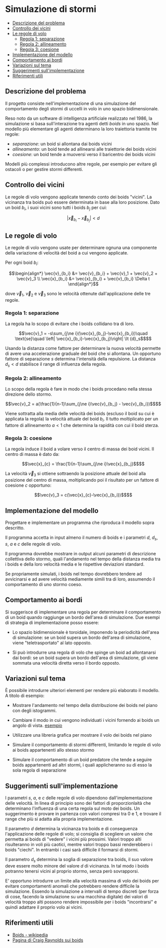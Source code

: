 <!-- omit in toc -->
# Simulazione di stormi

- [Descrizione del problema](#descrizione-del-problema)
- [Controllo dei vicini](#controllo-dei-vicini)
- [Le regole di volo](#le-regole-di-volo)
  - [Regola 1: separazione](#regola-1-separazione)
  - [Regola 2: allineamento](#regola-2-allineamento)
  - [Regola 3: coesione](#regola-3-coesione)
- [Implementazione del modello](#implementazione-del-modello)
- [Comportamento ai bordi](#comportamento-ai-bordi)
- [Variazioni sul tema](#variazioni-sul-tema)
- [Suggerimenti sull'implementazione](#suggerimenti-sullimplementazione)
- [Riferimenti utili](#riferimenti-utili)

## Descrizione del problema

Il progetto consiste nell'implementazione di una simulazione del comportamento
degli stormi di uccelli in volo in uno spazio bidimensionale.

Reso noto da un software di intelligenza artificiale realizzato nel 1986, la
simulazione si basa sull'interazione tra agenti detti *boids* in uno spazio. Nel
modello più elementare gli agenti determinano la loro traiettoria tramite tre
regole:

- *separazione*: un boid si allontana dai boids vicini
- *allineamento*: un boid tende ad allinearsi alle traiettorie dei boids vicini
- *coesione*: un boid tende a muoversi verso il baricentro dei boids vicini

Modelli più complessi introducono altre regole, per esempio per evitare gli
ostacoli o per gestire stormi differenti.

## Controllo dei vicini

Le regole di volo vengono applicate tenendo conto dei boids "vicini". La
vicinanza tra boids può essere determinata in base alla loro posizione. Dato un
boid $b_i$, i suoi vicini sono tutti i boids $b_j$ per cui:

```math
\left| \vec{x}_{b_i}-\vec{x}_{b_j}\right| \lt {d}
```

## Le regole di volo

Le regole di volo vengono usate per determinare ognuna una componente della
variazione di velocità del boid a cui vengono applicate.

Per ogni boid $b_i$:

```math
\begin{align*} \vec{v}_{b_i} &= \vec{v}_{b_i} + \vec{v}_1 + \vec{v}_2 + \vec{v}_3 \\
\vec{x}_{b_i} &= \vec{x}_{b_i} + \vec{v}_{b_i} \Delta t \end{align*}
```

dove $\vec{v}_1$, $\vec{v}_2$ e $\vec{v}_3$ sono le velocità ottenute
dall'applicazione delle tre regole.

### Regola 1: separazione

La regola ha lo scopo di evitare che i boids collidano tra di loro.

```math
\vec{v}_1 = -s\sum_{j\ne i}(\vec{x}_{b_j}-\vec{x}_{b_i})\quad \text{se}\quad \left| \vec{x}_{b_i}-\vec{x}_{b_j}\right| \lt {d}_s$$
```

Usando la distanza come fattore per determinare la nuova velocità permette di
avere una accelerazione graduale del boid che si allontana. Un opportuno fattore
di separazione $s$ determina l'intensità della repulsione. La distanza $d_s < d$
stabilisce il range di influenza della regola.

### Regola 2: allineamento

Lo scopo della regola è fare in modo che i boids procedano nella stessa
direzione dello stormo.

```math
\vec{v}_2 = a(\frac{1}{n-1}\sum_{j\ne i}\vec{v}_{b_j} - \vec{v}_{b_i})$$
```

Viene sottratta alla media delle velocità dei boids (escluso il boid su cui è
applicata la regola) la velocità attuale del boid $b_i$. Il tutto moltiplicato
per un fattore di allineamento $a<1$ che determina la rapidità con cui il boid
sterza.

### Regola 3: coesione

La regola induce il boid a volare verso il centro di massa dei boid vicini. Il
centro di massa è dato da:

```math
\vec{x}_{c} = \frac{1}{n-1}\sum_{j\ne i}\vec{x}_{b_j}$$
```

La velocità $\vec{v}_3$ si ottiene sottraendo la posizione attuale del boid alla
posizione del centro di massa, moltiplicando poi il risultato per un fattore di
coesione $c$ opportuno:

```math
\vec{v}_3 = c(\vec{x}_{c}-\vec{x}_{b_i})$$
```

## Implementazione del modello

Progettare e implementare un programma che riproduca il modello sopra descritto.

Il programma accetta in input almeno il numero di boids e i parametri $d$, $d_s$, $s$, $a$ e $c$ delle regole di volo.

Il programma dovrebbe mostrare in output alcuni parametri di descrizione collettiva dello stormo, quali l'andamento nel tempo della distanza media tra i boids e della loro velocità media e le rispettive deviazioni standard.

Se propriamente simulati, i boids nel tempo dovrebbero tendere ad avvicinarsi e ad avere velocità mediamente simili tra di loro, assumendo il comportamento di uno stormo coeso.

## Comportamento ai bordi

Si suggerisce di implementare una regola per determinare il comportamento di un
boid quando raggiunge un bordo dell'area di simulazione. Due esempi di strategia
di implementazione posso essere:

- Lo spazio bidimensionale è toroidale, imponendo la periodicità dell'area di
simulazione: se un boid supera un bordo dell'area di simulazione, viene
"teletrasportato" al lato opposto.

- Si può introdurre una regola di volo che spinge un boid ad allontanarsi dai
  bordi: se un boid supera un bordo dell'area di simulazione, gli viene sommata
  una velocità diretta verso il bordo opposto.

## Variazioni sul tema

È possibile introdurre ulteriori elementi per rendere più elaborato il modello.
A titolo di esempio:

- Mostrare l'andamento nel tempo della distribuzione dei boids nel piano con degli istogrammi.

- Cambiare il modo in cui vengono individuati i vicini fornendo ai boids un angolo di vista. [esempio](http://www.red3d.com/cwr/boids/images/neighborhood.gif)

- Utilizzare una libreria grafica per mostrare il volo dei boids nel piano

- Simulare il comportamento di stormi differenti, limitando le regole di volo ai
  boids appartenenti allo stesso stormo

- Simulare il comportamento di un boid predatore che tende a seguire boids
  appartenenti ad altri stormi, i quali applicheranno su di esso la sola regola
  di separazione

## Suggerimenti sull'implementazione

I parametri $s$, $a$, e $c$ delle regole di volo dipendono dall'implementazione
delle velocità. In linea di principio sono dei fattori di proporzionlaità che
determinano l'influenza di una certa regola sul moto dei boids. Un suggerimento
è provare in partenza con valori compresi tra 0 e 1, e trovare il range che più
si adatta alla propria implementazione.

Il parametro $d$ determina la vicinanza tra boids e di conseguenza l'applicazione delle regole di volo; si consiglia di
scegliere un valore che permetta ai boids di "vedere" i vicini più prossimi. Valori troppo alti risulteranno in voli più
caotici, mentre valori troppo bassi renderebbero i boids "ciechi". In entrambi i casi sarà difficile il formarsi di
stormi.

Il parametro $d_s$ determina la soglia di separazione tra boids, il suo valore
deve essere molto minore del valore $d$ di vicinanza. In tal modo i boids
potranno tenersi vicini al proprio stormo, senza però sovrapporsi.

E' opportuno introdurre un limite alla velocità massima di volo dei boids per
evitare comportamenti anomali che potrebbero rendere difficile la simulazione.
Essendo la simulazione a intervalli di tempo discreti (per forza di cose,
facendo la simulazione su una macchina digitale) dei valori di velocità troppo
alti possono rendere impossibile per i boids "incontrarsi" e quindi adattare il
proprio volo ai vicini.

## Riferimenti utili

- [Boids - wikipedia](https://it.wikipedia.org/wiki/Boids)
- [Pagina di Craig Raynolds sui boids](http://www.red3d.com/cwr/boids/)
